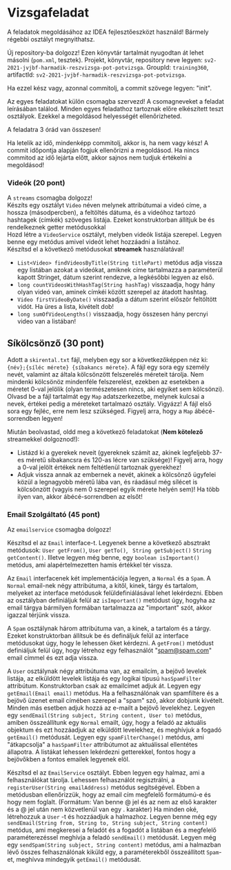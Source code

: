 # Vizsgafeladat

A feladatok megoldásához az IDEA fejlesztőeszközt használd! Bármely régebbi osztályt megnyithatsz.

Új repository-ba dolgozz! Ezen könyvtár tartalmát nyugodtan át lehet másolni (`pom.xml`, tesztek). Projekt, könyvtár,
repository neve legyen: `sv2-2021-jvjbf-harmadik-reszvizsga-pot-potvizsga`. GroupId: `training360`, artifactId: `sv2-2021-jvjbf-harmadik-reszvizsga-pot-potvizsga`.

Ha ezzel kész vagy, azonnal commitolj, a commit szövege legyen: "init".

Az egyes feladatokat külön csomagba szervezd! A csomagneveket a feladat leírásában találod. Minden egyes
feladathoz tartoznak előre elkészített teszt osztályok. Ezekkel a megoldásod helyességét ellenőrizheted.

A feladatra 3 órád van összesen!

Ha letelik az idő, mindenképp commitolj, akkor is, ha nem vagy kész! A commit időpontja alapján fogjuk
ellenőrizni a megoldásod. Ha nincs commitod az idő lejárta előtt, akkor sajnos nem tudjuk értékelni a megoldásod!


### Videók (20 pont)

A `streams` csomagba dolgozz! <br>
Készíts egy osztályt `Video` néven melynek attribútumai a videó címe, a hossza (másodpercben), a feltöltés dátuma, és a videóhoz tartozó
hashtagek (címkék) szöveges listája. Ezeket konstruktorban állítjuk be és rendelkeznek getter metódusokkal<br>
Hozd létre a `VideoService` osztályt, melyben videók listája szerepel. Legyen benne egy metódus amivel videót lehet hozzáadni a listához.<br>
Készítsd el a következő metódusokat <b>streamek</b> használatával!

* `List<Video> findVideosByTitle(String titlePart)` metódus adja vissza egy listában azokat a videókat, amiknek címe tartalmazza a paraméterül kapott Stringet, dátum szerint rendezve, a legkésőbbi legyen az első.
* `long countVideosWithHashTag(String hashTag)` visszaadja, hogy hány olyan videó van, aminek címkéi között szerepel az átadott hashtag.
* `Video firstVideoByDate()` visszaadja a dátum szerint először feltöltött vidót. Ha üres a lista, kivételt dob!
* `long sumOfVideoLengths()` visszaadja, hogy összesen hány percnyi video van a listában!

## Síkölcsönző (30 pont)

Adott a `skirental.txt` fájl, melyben egy sor a következőképpen néz ki: `{név};{síléc mérete} {síbakancs mérete}`.
A fájl egy sora egy személy nevét, valamint az általa kölcsönzött felszerelés méreteit tárolja. Nem mindenki kölcsönöz mindenféle
felszerelést, ezekben az esetekben a méretet 0-val jelölik (olyan természetesen nincs, aki egyiket sem kölcsönzi).
Olvasd be a fájl tartalmát egy `Map` adatszerkezetbe, melynek kulcsai a nevek, értékei pedig a méreteket tartalmazó osztály.
Vigyázz! A fájl első sora egy fejléc, erre nem lesz szükséged. Figyelj arra, hogy a `Map` ábécé-sorrendben legyen! <br>

Miután beolvastad, oldd meg a következő feladatokat (<b>Nem kötelező </b> streamekkel dolgoznod!):

* Listázd ki a gyerekek neveit (gyereknek számít az, akinek legfeljebb 37-es méretű síbakancsra és 120-as lécre van szüksége)!
  Figyelj arra, hogy a 0-val jelölt értékek nem feltétlenül tartoznak gyerekhez!
* Adjuk vissza annak az embernek a nevét, akinek a kölcsönző ügyfelei közül a legnagyobb méretű lába van, és ráadásul még sílécet is
  kölcsönzött (vagyis nem 0 szerepel egyik mérete helyén sem)! Ha több ilyen van, akkor ábécé-sorrendben az elsőt!

### Email Szolgáltató (45 pont)

Az `emailservice` csomagba dolgozz! <br>

Készítsd el az `Email` interface-t. Legyenek benne a következő absztrakt metódusok: `User getFrom()`, `User getTo()`, ` String getSubject()`
`String getContent()`. Illetve legyen még benne, egy `boolean isImportant()` metódus, ami alapértelmezetten hamis értékkel tér vissza. <br>

Az `Email` interfacenek két implementációja legyen, a `Normal` és a `Spam`. A `Normal` email-nek négy attribútuma, a kitől,
kinek, tárgy és tartalom, melyeket az interface metódusok felüldefiniálásával lehet lekérdezni. Ebben az osztályban
definiáljuk felül az `isImportant()` metódust úgy, hogyha az email tárgya bármilyen formában tartalmazza az "important" szót,
akkor igazzal térjünk vissza. <br>

A `Spam` osztálynak három attribútuma van, a kinek, a tartalom és a tárgy. Ezeket konstruktorban állítsuk be és defináljuk felül az interface metódusokat
úgy, hogy le lehessen őket kérdezni.
A `getFrom()` metódust definiáljuk felül úgy, hogy létrehoz egy felhasználót "spam@spam.com" email címmel és ezt adja vissza.<br>

A `User` osztálynak négy attribútuma van, az emailcím, a bejövő levelek listája, az elküldött levelek listája és egy logikai típusú `hasSpamFilter` attribútum.
Konstruktorban csak az emailcímet adjuk át.
Legyen egy `getEmail(Email email)` metódus. Ha a felhasználónak van spamfiltere és a bejövő üzenet email címében szerepel a "spam" szó, akkor
dobjunk kivételt. Minden más esetben adjuk hozzá az e-mailt a bejövő levelekhez. Legyen egy `sendEmail(String subject, String content, User to)` metódus,
amiben összeállítunk egy `Normal` emailt, úgy, hogy a feladó az aktuális objektum és ezt hozzáadjuk az elküldött levelekhez, és meghívjuk a fogadó `getEmail()` metódusát.
Legyen egy `spamFilterChange()` metódus, ami "átkapcsolja" a `hasSpamFilter` attribútumot az aktuálissal ellentétes állapotra. A listákat lehessen lekérdezni
getterekkel, fontos hogy a bejövőkben a fontos emailek legyenek elöl.<br>

Készítsd el az `EmailService` osztályt. Ebben legyen egy halmaz, ami a felhasználókat tárolja. Lehessen felhasználót regisztrálni,
a `registerUser(String emailAddress)` metódus segítségével.
Ebben a metódusban ellenőrizzük, hogy az email cím megfelelő formátumú-e és hogy nem foglalt. (Formátum: Van benne @ jel és az nem az első
karakter és a @ jel után nem közvetlenül van egy . karakter)
Ha minden oké, létrehozzuk a `User` -t és hozzáadjuk a halmazhoz. Legyen benne még egy `sendEmail(String from, String to, String subject, String content)` metódus,
ami megkeresei a feladót és a fogadót a listában és a megfelelő paraméterezéssel meghívja a feladó `sendEmail()` metódusát.
Legyen még egy `sendSpam(String subject, String content)`
metódus, ami a halmazban lévő összes felhasználónak kiküld egy, a paraméterekből összeállított `Spam`-et, meghívva mindegyik `getEmail()` metódusát. 

